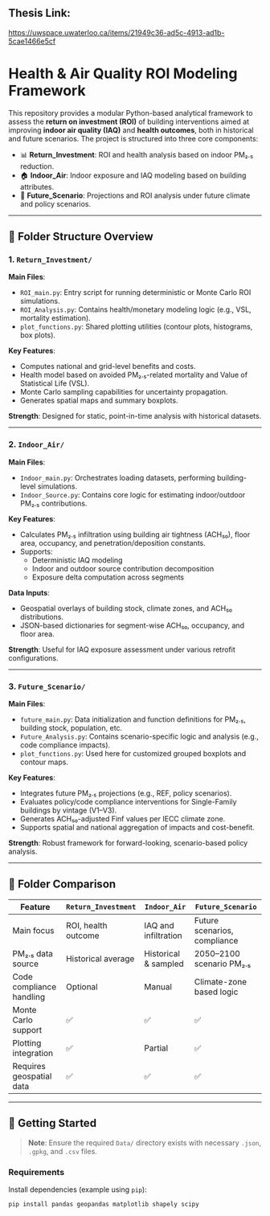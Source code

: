 ## Thesis Link:
https://uwspace.uwaterloo.ca/items/21949c36-ad5c-4913-ad1b-5cae1466e5cf

# Health & Air Quality ROI Modeling Framework

This repository provides a modular Python-based analytical framework to assess the **return on investment (ROI)** of building interventions aimed at improving **indoor air quality (IAQ)** and **health outcomes**, both in historical and future scenarios. The project is structured into three core components:

- 📊 **Return_Investment**: ROI and health analysis based on indoor PM₂.₅ reduction.
- 🏠 **Indoor_Air**: Indoor exposure and IAQ modeling based on building attributes.
- 🔮 **Future_Scenario**: Projections and ROI analysis under future climate and policy scenarios.

---

## 📁 Folder Structure Overview

### 1. `Return_Investment/`

**Main Files**:
- `ROI_main.py`: Entry script for running deterministic or Monte Carlo ROI simulations.
- `ROI_Analysis.py`: Contains health/monetary modeling logic (e.g., VSL, mortality estimation).
- `plot_functions.py`: Shared plotting utilities (contour plots, histograms, box plots).

**Key Features**:
- Computes national and grid-level benefits and costs.
- Health model based on avoided PM₂.₅-related mortality and Value of Statistical Life (VSL).
- Monte Carlo sampling capabilities for uncertainty propagation.
- Generates spatial maps and summary boxplots.

**Strength**: Designed for static, point-in-time analysis with historical datasets.

---

### 2. `Indoor_Air/`

**Main Files**:
- `Indoor_main.py`: Orchestrates loading datasets, performing building-level simulations.
- `Indoor_Source.py`: Contains core logic for estimating indoor/outdoor PM₂.₅ contributions.

**Key Features**:
- Calculates PM₂.₅ infiltration using building air tightness (ACH₅₀), floor area, occupancy, and penetration/deposition constants.
- Supports:
  - Deterministic IAQ modeling
  - Indoor and outdoor source contribution decomposition
  - Exposure delta computation across segments

**Data Inputs**:
- Geospatial overlays of building stock, climate zones, and ACH₅₀ distributions.
- JSON-based dictionaries for segment-wise ACH₅₀, occupancy, and floor area.

**Strength**: Useful for IAQ exposure assessment under various retrofit configurations.

---

### 3. `Future_Scenario/`

**Main Files**:
- `future_main.py`: Data initialization and function definitions for PM₂.₅, building stock, population, etc.
- `Future_Analysis.py`: Contains scenario-specific logic and analysis (e.g., code compliance impacts).
- `plot_functions.py`: Used here for customized grouped boxplots and contour maps.

**Key Features**:
- Integrates future PM₂.₅ projections (e.g., REF, policy scenarios).
- Evaluates policy/code compliance interventions for Single-Family buildings by vintage (V1–V3).
- Generates ACH₅₀-adjusted Finf values per IECC climate zone.
- Supports spatial and national aggregation of impacts and cost-benefit.

**Strength**: Robust framework for forward-looking, scenario-based policy analysis.

---

## 🔄 Folder Comparison

| Feature                     | `Return_Investment` | `Indoor_Air`        | `Future_Scenario`       |
|----------------------------|---------------------|----------------------|--------------------------|
| Main focus                 | ROI, health outcome | IAQ and infiltration | Future scenarios, compliance |
| PM₂.₅ data source          | Historical average  | Historical & sampled | 2050–2100 scenario PM₂.₅ |
| Code compliance handling   | Optional            | Manual               | Climate-zone based logic |
| Monte Carlo support        | ✅                  | ✅                   | ✅                        |
| Plotting integration       | ✅                  | Partial              | ✅                        |
| Requires geospatial data   | ✅                  | ✅                   | ✅                        |

---

## 🚀 Getting Started

> **Note**: Ensure the required `Data/` directory exists with necessary `.json`, `.gpkg`, and `.csv` files.

### Requirements

Install dependencies (example using `pip`):
```bash
pip install pandas geopandas matplotlib shapely scipy
